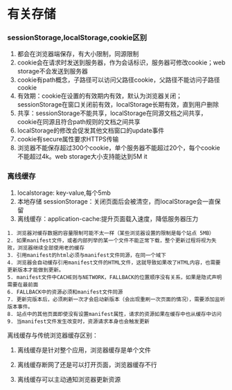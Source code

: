 # 有关存储

### sessionStorage,localStorage,cookie区别

1. 都会在浏览器端保存，有大小限制，同源限制
2. cookie会在请求时发送到服务器，作为会话标识，服务器可修改cookie；web storage不会发送到服务器
3. cookie有path概念，子路径可以访问父路径cookie，父路径不能访问子路径cookie
4. 有效期：cookie在设置的有效期内有效，默认为浏览器关闭；sessionStorage在窗口关闭前有效，localStorage长期有效，直到用户删除
5. 共享：sessionStorage不能共享，localStorage在同源文档之间共享，cookie在同源且符合path规则的文档之间共享
6. localStorage的修改会促发其他文档窗口的update事件
7. cookie有secure属性要求HTTPS传输
8. 浏览器不能保存超过300个cookie，单个服务器不能超过20个，每个cookie不能超过4k。web storage大小支持能达到5M it

### 离线缓存
1. localstorage: key-value,每个5mb
2. 本地存储 sessionStorage：关闭页面后会被清空，而localStorage会一直保留
3. 离线缓存：application-cache:提升页面载入速度，降低服务器压力

```
1. 浏览器对缓存数据的容量限制可能不太一样（某些浏览器设置的限制是每个站点 5MB）
2. 如果manifest文件，或者内部列举的某一个文件不能正常下载，整个更新过程将视为失败，浏览器继续全部使用老的缓存
3. 引用manifest的html必须与manifest文件同源，在同一个域下
4. 浏览器会自动缓存引用manifest文件的HTML文件，这就导致如果改了HTML内容，也需要更新版本才能做到更新。
5. manifest文件中CACHE则与NETWORK，FALLBACK的位置顺序没有关系，如果是隐式声明需要在最前面
6. FALLBACK中的资源必须和manifest文件同源
7. 更新完版本后，必须刷新一次才会启动新版本（会出现重刷一次页面的情况），需要添加监听版本事件。
8. 站点中的其他页面即使没有设置manifest属性，请求的资源如果在缓存中也从缓存中访问
9. 当manifest文件发生改变时，资源请求本身也会触发更新
```
离线缓存与传统浏览器缓存区别：

1. 离线缓存是针对整个应用，浏览器缓存是单个文件

2. 离线缓存断网了还是可以打开页面，浏览器缓存不行

3. 离线缓存可以主动通知浏览器更新资源


